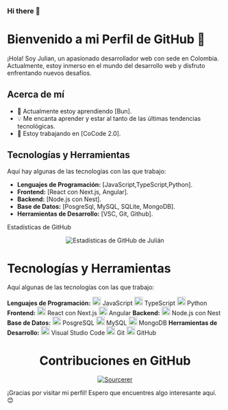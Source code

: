 

### Hi there 👋
# Bienvenido a mi Perfil de GitHub 🚀

¡Hola! Soy Julian, un apasionado desarrollador web con sede en Colombia. Actualmente, estoy inmerso en el mundo del desarrollo web y disfruto enfrentando nuevos desafíos.

## Acerca de mí
- 🌱 Actualmente estoy aprendiendo [Bun].
- 💡 Me encanta aprender y estar al tanto de las últimas tendencias tecnológicas.
- 🔭 Estoy trabajando en [CoCode 2.0].

## Tecnologías y Herramientas
Aquí hay algunas de las tecnologías con las que trabajo:

- **Lenguajes de Programación:** [JavaScript,TypeScript,Python].
- **Frontend:** [React con Next.js, Angular].
- **Backend:** [Node.js con Nest].
- **Base de Datos:** [PosgreSql, MySQL, SQLite, MongoDB].
- **Herramientas de Desarrollo:** [VSC, Git, Github].

Estadísticas de GitHub
<div align="center">
  <img src="https://github-readme-stats.vercel.app/api?username=Jandres373&show_icons=true&count_private=true&theme=radical" alt="Estadísticas de GitHub de Julián">
</div>


# Tecnologías y Herramientas
Aquí algunas de las tecnologías con las que trabajo:

**Lenguajes de Programación:** 
<img src="url-del-icono-javascript" alt="JavaScript" width="20"/> JavaScript
<img src="url-del-icono-typescript" alt="TypeScript" width="20"/> TypeScript
<img src="url-del-icono-python" alt="Python" width="20"/> Python
**Frontend:**
<img src="url-del-icono-react" alt="React" width="20"/> React con Next.js
<img src="url-del-icono-angular" alt="Angular" width="20"/> Angular
**Backend:** 
<img src="url-del-icono-nodejs" alt="Node.js" width="20"/> Node.js con Nest
**Base de Datos:** 
<img src="url-del-icono-postgresql" alt="PosgreSQL" width="20"/> PosgreSQL
<img src="url-del-icono-mysql" alt="MySQL" width="20"/> MySQL
<img src="url-del-icono-mongodb" alt="MongoDB" width="20"/> MongoDB
**Herramientas de Desarrollo:** 
<img src="url-del-icono-vscode" alt="Visual Studio Code" width="20"/> Visual Studio Code
<img src="url-del-icono-git" alt="Git" width="20"/> Git
<img src="url-del-icono-github" alt="GitHub" width="20"/> GitHub


<div align="center">

# Contribuciones en GitHub
[![Sourcerer](https://img.shields.io/badge/Sourcerer-Jandres373-blue)](https://sourcerer.io/jandres373)

</div>

¡Gracias por visitar mi perfil! Espero que encuentres algo interesante aquí. 😊

<!--
**Jandres373/Jandres373** is a ✨ _special_ ✨ repository because its `README.md` (this file) appears on your GitHub profile.

Here are some ideas to get you started:

- 🔭 I’m currently working on ...
- 🌱 I’m currently learning ...
- 👯 I’m looking to collaborate on ...
- 🤔 I’m looking for help with ...
- 💬 Ask me about ...
- 📫 How to reach me: ...
- 😄 Pronouns: ...
- ⚡ Fun fact: ...
-->
